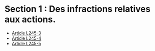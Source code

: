 # Section 1 : Des infractions relatives aux actions.

- [Article L245-3](article-l245-3.md)
- [Article L245-4](article-l245-4.md)
- [Article L245-5](article-l245-5.md)

